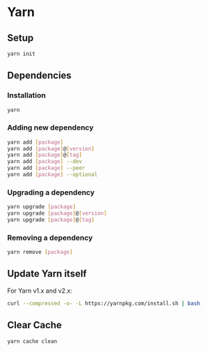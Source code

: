 # Yarn

## Setup

```bash
yarn init
```

## Dependencies

### Installation

```bash
yarn
```

### Adding new dependency

```bash
yarn add [package]
yarn add [package]@[version]
yarn add [package]@[tag]
yarn add [package] --dev
yarn add [package] --peer
yarn add [package] --optional
```

### Upgrading a dependency

```bash
yarn upgrade [package]
yarn upgrade [package]@[version]
yarn upgrade [package]@[tag]
```

### Removing a dependency

```bash
yarn remove [package]
```

## Update Yarn itself

For Yarn v1.x and v2.x:

```bash
curl --compressed -o- -L https://yarnpkg.com/install.sh | bash
```

## Clear Cache

```bash
yarn cache clean
```
